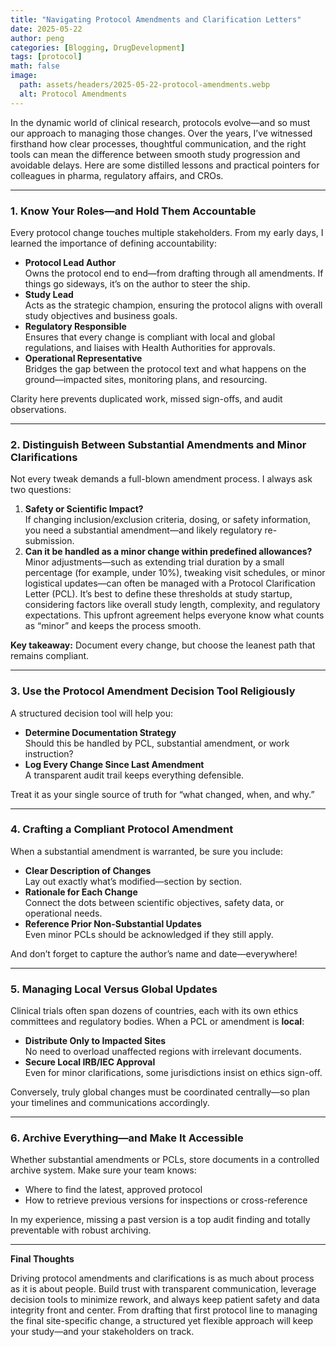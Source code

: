 ```yaml
---
title: "Navigating Protocol Amendments and Clarification Letters"
date: 2025-05-22
author: peng
categories: [Blogging, DrugDevelopment]
tags: [protocol]
math: false
image:
  path: assets/headers/2025-05-22-protocol-amendments.webp
  alt: Protocol Amendments
---
```


In the dynamic world of clinical research, protocols evolve—and so must our approach to managing those changes. Over the years, I’ve witnessed firsthand how clear processes, thoughtful communication, and the right tools can mean the difference between smooth study progression and avoidable delays. Here are some distilled lessons and practical pointers for colleagues in pharma, regulatory affairs, and CROs.

---

### 1. Know Your Roles—and Hold Them Accountable

Every protocol change touches multiple stakeholders. From my early days, I learned the importance of defining accountability:

- **Protocol Lead Author**  
  Owns the protocol end to end—from drafting through all amendments. If things go sideways, it’s on the author to steer the ship.
- **Study Lead**  
  Acts as the strategic champion, ensuring the protocol aligns with overall study objectives and business goals.
- **Regulatory Responsible**  
  Ensures that every change is compliant with local and global regulations, and liaises with Health Authorities for approvals.
- **Operational Representative**  
  Bridges the gap between the protocol text and what happens on the ground—impacted sites, monitoring plans, and resourcing.

Clarity here prevents duplicated work, missed sign-offs, and audit observations.

---

### 2. Distinguish Between Substantial Amendments and Minor Clarifications

Not every tweak demands a full-blown amendment process. I always ask two questions:

1. **Safety or Scientific Impact?**  
   If changing inclusion/exclusion criteria, dosing, or safety information, you need a substantial amendment—and likely regulatory re-submission.
2. **Can it be handled as a minor change within predefined allowances?**  
   Minor adjustments—such as extending trial duration by a small percentage (for example, under 10%), tweaking visit schedules, or minor logistical updates—can often be managed with a Protocol Clarification Letter (PCL). It’s best to define these thresholds at study startup, considering factors like overall study length, complexity, and regulatory expectations. This upfront agreement helps everyone know what counts as “minor” and keeps the process smooth.

**Key takeaway:** Document every change, but choose the leanest path that remains compliant.

---

### 3. Use the Protocol Amendment Decision Tool Religiously

A structured decision tool will help you:

- **Determine Documentation Strategy**  
  Should this be handled by PCL, substantial amendment, or work instruction?  
- **Log Every Change Since Last Amendment**  
  A transparent audit trail keeps everything defensible.

Treat it as your single source of truth for “what changed, when, and why.”

---

### 4. Crafting a Compliant Protocol Amendment

When a substantial amendment is warranted, be sure you include:

- **Clear Description of Changes**  
  Lay out exactly what’s modified—section by section.
- **Rationale for Each Change**  
  Connect the dots between scientific objectives, safety data, or operational needs.
- **Reference Prior Non-Substantial Updates**  
  Even minor PCLs should be acknowledged if they still apply.

And don’t forget to capture the author’s name and date—everywhere!

---

### 5. Managing Local Versus Global Updates

Clinical trials often span dozens of countries, each with its own ethics committees and regulatory bodies. When a PCL or amendment is **local**:

- **Distribute Only to Impacted Sites**  
  No need to overload unaffected regions with irrelevant documents.
- **Secure Local IRB/IEC Approval**  
  Even for minor clarifications, some jurisdictions insist on ethics sign-off.

Conversely, truly global changes must be coordinated centrally—so plan your timelines and communications accordingly.

---

### 6. Archive Everything—and Make It Accessible

Whether substantial amendments or PCLs, store documents in a controlled archive system. Make sure your team knows:

- Where to find the latest, approved protocol  
- How to retrieve previous versions for inspections or cross-reference

In my experience, missing a past version is a top audit finding and totally preventable with robust archiving.

---

**Final Thoughts**

Driving protocol amendments and clarifications is as much about process as it is about people. Build trust with transparent communication, leverage decision tools to minimize rework, and always keep patient safety and data integrity front and center. From drafting that first protocol line to managing the final site-specific change, a structured yet flexible approach will keep your study—and your stakeholders on track.

